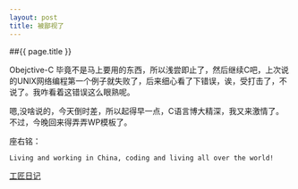 ```yaml
---
layout: post
title: 被鄙视了
---
```


##{{ page.title }}

Obejctive-C 毕竟不是马上要用的东西，所以浅尝即止了，然后继续C吧，上次说的UNIX网络编程第一个例子就失败了，后来细心看了下错误，诶，受打击了，不说了。我咋看着这错误这么眼熟呢。

嗯,没啥说的，今天倒时差，所以起得早一点，C语言博大精深，我又来激情了。不过，今晚回来得弄弄WP模板了。

座右铭：

	Living and working in China, coding and living all over the world!

[工匠日记](http://iartisan.me)
